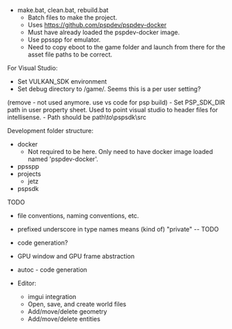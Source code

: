 
- make.bat, clean.bat, rebuild.bat
    - Batch files to make the project.
    - Uses https://github.com/pspdev/pspdev-docker
    - Must have already loaded the pspdev-docker image.
    - Use ppsspp for emulator.
    - Need to copy eboot to the game folder and launch from there for the asset file paths to be correct.

For Visual Studio:
- Set VULKAN_SDK environment 
- Set debug directory to /game/. Seems this is a per user setting?



(remove - not used anymore. use vs code for psp build) - Set PSP_SDK_DIR path in user property sheet. Used to point visual studio to header files for intellisense.
    - Path should be path\to\pspsdk\src



Development folder structure:
- docker
    - Not required to be here. Only need to have docker image loaded named 'pspdev-docker'.
- ppsspp
- projects
    - jetz
- pspsdk





TODO
- file conventions, naming conventions, etc.
- prefixed underscore in type names means (kind of) "private" -- TODO
- code generation?




- GPU window and GPU frame abstraction
- autoc - code generation
- Editor:
	- imgui integration
	- Open, save, and create world files
	- Add/move/delete geometry
	- Add/move/delete entities